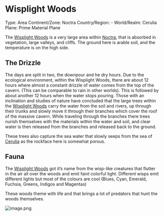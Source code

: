 # Wisplight Woods

Type: Area
Continent/Zone: Noctra
Country/Region: -
World/Realm: Cerulia
Plane: Prime Material Plane

The [Wisplight Woods](Wisplight%20Woods%2018975a22781a804d9c97c77861c5bf68.md) is a very large area within [Noctra](Noctra%2018975a22781a80e292f9c3e10f83874b.md), that is absorbed in vegetation, large valleys, and cliffs. The ground here is arable soil, and the temperature is on the high side. 

## The Drizzle

The days are split in two, the downpour and he dry hours. Due to the ecological environment, within the Wisplight Woods, there are about 12 hours where almost a constant drizzle of water comes from the top of the cavern. (This can be comparable to rain in other worlds). This is followed by about another 12 hours when the water stops pouring. Those with an inclination and studies of nature have concluded that the large trees within the [Wisplight Woods](Wisplight%20Woods%2018975a22781a804d9c97c77861c5bf68.md) carry the water from the soil and rivers, up through their trunks and slowly move it through their branches which cover the roof of the massive cavern. While traveling through the branches there trees nurish themselves with the materials within the water and soil, and clear water is then released from the branches and released back to the ground. 

These trees also capture the sea water that slowly seeps from the sea of [Cerulia](Cerulia%208fad80600fff487ab3fd9d21ef4f94c7.md)  as the rockface here is somewhat porous.

## Fauna

The [Wisplight Woods](Wisplight%20Woods%2018975a22781a804d9c97c77861c5bf68.md) got it’s name from the wisp-like creatures that flutter in the air all over the woods and emit faint colorful light. Different wisps emit different lights but most of the colours are cool (Blues, Cyan, Emerald, Fuchsia, Greens, Indigos and Magentas)

These woods theme with life and that brings a lot of predators that hunt the woods themselves. 

![image.png](image%2016.png)